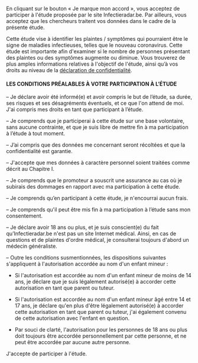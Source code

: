 En cliquant sur le bouton « Je marque mon accord », vous acceptez de participer à l'étude proposée par le site Infectieradar.be. Par ailleurs, vous acceptez que les chercheurs traitent vos données dans le cadre de la présente étude. 

Cette étude vise à identifier les plaintes / symptômes qui pourraient être le signe de maladies infectieuses, telles que le nouveau coronavirus. Cette étude est importante afin d'examiner si le nombre de personnes présentant des plaintes ou des symptômes augmente ou diminue. Vous trouverez de plus amples informations relatives à l'objectif de l'étude, ainsi qu’à vos droits au niveau de la [déclaration de confidentialité](https://survey.infectieradar.be/privacy).

#### LES CONDITIONS PRÉALABLES À VOTRE PARTICIPATION À L’ÉTUDE

&ndash; Je déclare avoir été informé(e) et avoir compris le but de l’étude, sa durée, ses risques et ses désagréments éventuels, et ce que l'on attend de moi. J'ai compris mes droits en tant que participant à l’étude.

&ndash; Je comprends que je participerai à cette étude sur une base volontaire, sans aucune contrainte, et que je suis libre de mettre fin à ma participation à l’étude à tout moment.

&ndash; J’ai compris que des données me concernant seront récoltées et que la confidentialité est garantie.

&ndash; J'accepte que mes données à caractère personnel soient traitées comme décrit au Chapitre I.

&ndash; Je comprends que le promoteur a souscrit une assurance au cas où je subirais des dommages en rapport avec ma participation à cette étude.

&ndash; Je comprends qu’en participant à cette étude, je n'encourrai aucun frais.

&ndash; Je comprends qu'il peut être mis fin à ma participation à l’étude sans mon consentement.

&ndash; Je déclare avoir 18 ans ou plus, et je suis conscient(e) du fait qu’Infectieradar.be n'est pas un site Internet médical. Ainsi, en cas de questions et de plaintes d'ordre médical, je consulterai toujours d'abord un médecin généraliste.

&ndash; Outre les conditions susmentionnées, les dispositions suivantes s'appliquent à l'autorisation accordée au nom d'un enfant mineur :
	 
   * Si l'autorisation est accordée au nom d'un enfant mineur de moins de 14 ans, je déclare que je suis légalement autorisé(e) à accorder cette autorisation en tant que parent ou tuteur.
	 
   * Si l'autorisation est accordée au nom d'un enfant mineur âgé entre 14 et 17 ans, je déclare qu'en plus d'être légalement autorisé(e) à accorder cette autorisation en tant que parent ou tuteur, j'ai également convenu de cette autorisation avec l'enfant en question.
	 
   * Par souci de clarté, l'autorisation pour les personnes de 18 ans ou plus doit toujours être accordée personnellement par cette personne, et ne peut être accordée par aucune autre personne.

J'accepte de participer à l'étude.
